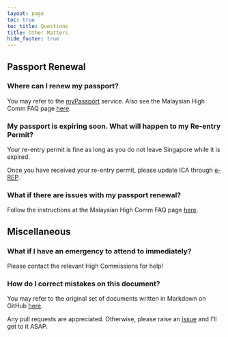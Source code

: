 ```yaml
---
layout: page
toc: true
toc_title: Questions
title: Other Matters
hide_footer: true
---
```


## Passport Renewal 


### Where can I renew my passport? 

You may refer to the [myPassport](https://eservices.imi.gov.my/myimms/myPassport?lang=en) service. Also see the Malaysian High Comm FAQ page [here](http://tinyurl.com/jervois301).


### My passport is expiring soon. What will happen to my Re-entry Permit? 

Your re-entry permit is fine as long as you do not leave Singapore while it is expired.

Once you have received your re-entry permit, please update ICA through [e-REP](https://www.ica.gov.sg/esvclandingpage/erep).


### What if there are issues with my passport renewal? 

Follow the instructions at the Malaysian High Comm FAQ page [here](http://tinyurl.com/jervois301).


## Miscellaneous 

### What if I have an emergency to attend to immediately? 

Please contact the relevant High Commissions for help!


### How do I correct mistakes on this document? 

You may refer to the original set of documents written in Markdown on GitHub [here](https://github.com/wangjunlem/msianspr-covid-faq).

Any pull requests are appreciated. Otherwise, please raise an [issue](https://github.com/wangjunlem/msianspr-covid-faq/issues) and I'll get to it ASAP.
